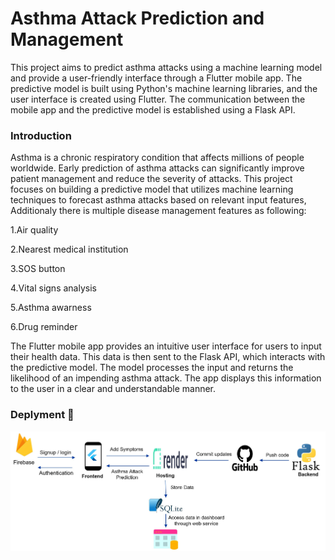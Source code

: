 # Asthma Attack Prediction and Management
This project aims to predict asthma attacks using a machine learning model and provide a user-friendly interface through a Flutter mobile app. The predictive 
model is built using Python's machine learning libraries, and the user interface is created using Flutter. The communication between the mobile app and the
predictive model is established using a Flask API.

### Introduction
Asthma is a chronic respiratory condition that affects millions of people worldwide. Early prediction of asthma attacks can significantly improve patient management and reduce the severity of attacks. This project focuses on building a predictive model that utilizes machine learning techniques to forecast asthma attacks based on relevant input features, Additionaly there is multiple disease management features as following:

1.Air quality

2.Nearest medical institution 

3.SOS button

4.Vital signs analysis

5.Asthma awarness 

6.Drug reminder

The Flutter mobile app provides an intuitive user interface for users to input their health data. This data is then sent to the Flask API, which interacts with the predictive model. The model processes the input and returns the likelihood of an impending asthma attack. The app displays this information to the user in a clear and understandable manner.

### Deplyment 🚀


![Image Alt Text](https://github.com/HadeerElessily/Asthma_Attack_Prediction/blob/main/deployment.jpg)

